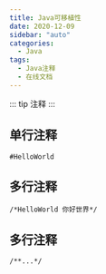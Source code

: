 ```yaml
---
title: Java可移植性
date: 2020-12-09
sidebar: "auto"
categories:
  - Java
tags:
  - Java注释
  - 在线文档
---
```


::: tip
注释
:::

## 单行注释
``#HelloWorld``
## 多行注释
``
/*HelloWorld
你好世界*/
``
## 多行注释
``
/**...*/
``




